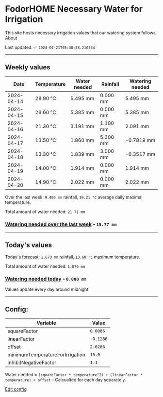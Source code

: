 # FodorHOME Necessary Water for Irrigation

This site hosts necessary irrigation values that our watering system follows. [About](https://github.com/redyau/irrigation)

Last updated: ✅ `2024-04-21T05:30:58.210334`

---

## Weekly values

| Date | Temperature | Water needed | Rainfall | Watering needed |
|-----|-----|-----|-----|-----|
| 2024-04-14 | 28.90 °C | 5.495 mm | 0.000 mm | 5.495 mm |
| 2024-04-15 | 28.60 °C | 5.385 mm | 0.000 mm | 5.385 mm |
| 2024-04-16 | 21.30 °C | 3.191 mm | 1.100 mm | 2.091 mm |
| 2024-04-17 | 13.50 °C | 1.860 mm | 5.300 mm | -0.7819 mm |
| 2024-04-18 | 13.30 °C | 1.839 mm | 3.000 mm | -0.3517 mm |
| 2024-04-19 | 14.00 °C | 1.914 mm | 0.000 mm | 1.914 mm |
| 2024-04-20 | 14.90 °C | 2.022 mm | 0.000 mm | 2.022 mm |


Over the last week: `9.400 mm` rainfall, `19.21 °C` average daily maximal temperature.

Total amount of water needed: `21.71 mm`

### [Watering needed over the last week](lastweek.txt) - `15.77 mm`

---

## Today's values

Today's forecast: `1.670 mm` rainfall, `13.60 °C` maximum temperature.

Total amount of water needed: `1.870 mm`

### [Watering needed today](today.txt) - `0.000 mm`

Values update every day around midnight.

---

## Config:

| Variable | Value |
|-----|-----|
| squareFactor | `0.0086` |
| linearFactor | `-0.1286` |
| offset | `2.0286` |
| minimumTemperatureForIrrigation | `15.0` |
| inhibitNegativeFactor | `1.1` |

Water needed = `(squareFactor * temperature^2) + (linearFactor * temperature) + offset` - Calcualted for each day separately.

[Edit config](https://github.com/RedyAu/irrigation/edit/main/config.json)

